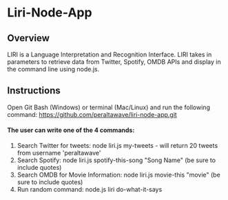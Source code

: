 # Liri-Node-App

## Overview

LIRI is a Language Interpretation and Recognition Interface. LIRI  takes in parameters to retrieve data from Twitter, Spotify, OMDB APIs and display in the command line using node.js.

## Instructions
Open Git Bash (Windows) or terminal (Mac/Linux) and run the following command: https://github.com/peraltawave/liri-node-app.git

#### The user can write one of the 4 commands: 

1. Search Twitter for tweets: node liri.js my-tweets - will return 20 tweets from username 'peraltawave'
2. Search Spotify: node liri.js spotify-this-song "Song Name" (be sure to include quotes)
3. Search OMDB for Movie Information: node liri.js movie-this "movie" (be sure to include quotes)
4. Run random command: node.js liri do-what-it-says


